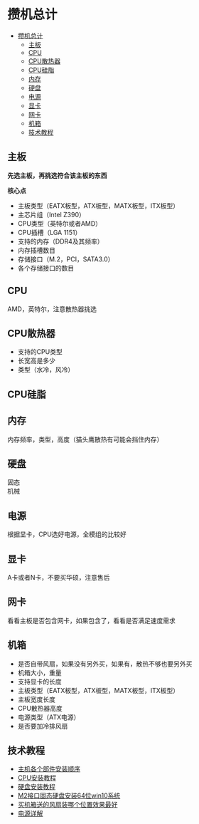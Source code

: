 # 攒机总计

<!-- toc -->
- [攒机总计](#%e6%94%92%e6%9c%ba%e6%80%bb%e8%ae%a1)
  - [主板](#%e4%b8%bb%e6%9d%bf)
  - [CPU](#cpu)
  - [CPU散热器](#cpu%e6%95%a3%e7%83%ad%e5%99%a8)
  - [CPU硅脂](#cpu%e7%a1%85%e8%84%82)
  - [内存](#%e5%86%85%e5%ad%98)
  - [硬盘](#%e7%a1%ac%e7%9b%98)
  - [电源](#%e7%94%b5%e6%ba%90)
  - [显卡](#%e6%98%be%e5%8d%a1)
  - [网卡](#%e7%bd%91%e5%8d%a1)
  - [机箱](#%e6%9c%ba%e7%ae%b1)
  - [技术教程](#%e6%8a%80%e6%9c%af%e6%95%99%e7%a8%8b)
<!-- tocstop -->

## 主板
**先选主板，再挑选符合该主板的东西**

**核心点**
- 主板类型（EATX板型，ATX板型，MATX板型，ITX板型）
- 主芯片组（Intel Z390）
- CPU类型（英特尔或者AMD）
- CPU插槽（LGA 1151）
- 支持的内存（DDR4及其频率）
- 内存插槽数目
- 存储接口（M.2，PCI，SATA3.0）
- 各个存储接口的数目

## CPU
AMD，英特尔，注意散热器挑选

## CPU散热器
- 支持的CPU类型  
- 长宽高是多少  
- 类型（水冷，风冷）  

## CPU硅脂


## 内存
内存频率，类型，高度（猫头鹰散热有可能会挡住内存）

## 硬盘
固态  
机械

## 电源
根据显卡，CPU选好电源，全模组的比较好

## 显卡
A卡或者N卡，不要买华硕，注意售后

## 网卡
看看主板是否包含网卡，如果包含了，看看是否满足速度需求

## 机箱
- 是否自带风扇，如果没有另外买，如果有，散热不够也要另外买  
- 机箱大小，重量  
- 支持显卡的长度  
- 主板类型（EATX板型，ATX板型，MATX板型，ITX板型）  
- 主板宽度长度  
- CPU散热器高度  
- 电源类型（ATX电源）  
- 是否要加冷排风扇  

## 技术教程
- [主机各个部件安装顺序](http://power.zol.com.cn/666/6664910.html)
- [CPU安装教程](https://jingyan.baidu.com/article/acf728fd46e684f8e510a3ca.html)
- [硬盘安装教程](https://jingyan.baidu.com/article/925f8cb82c1260c0dde0563e.html)
- [M2接口固态硬盘安装64位win10系统](https://jingyan.baidu.com/article/ab69b2709cec092ca7189ffe.html)
- [买机箱送的风扇装哪个位置效果最好](https://diy.pconline.com.cn/1124/11248527_1.html)
- [电源详解](https://zhuanlan.zhihu.com/p/50797978)
